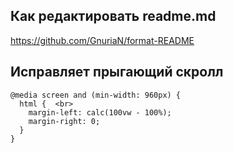 ## Как редактировать readme.md
https://github.com/GnuriaN/format-README

## Исправляет прыгающий скролл
```
@media screen and (min-width: 960px) {
  html {  <br>
    margin-left: calc(100vw - 100%);
    margin-right: 0;
  }
}
```
